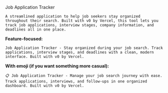 Job Application Tracker
```
A streamlined application to help job seekers stay organized throughout their search. Built with v0 by Vercel, this tool lets you track job applications, interview stages, company information, and deadlines all in one place.
```

**Feature-focused:**
```
Job Application Tracker - Stay organized during your job search. Track applications, interview stages, and deadlines with a clean, modern interface. Built with v0 by Vercel.
```

**With emoji (if you want something more casual):**
```
📋 Job Application Tracker - Manage your job search journey with ease. Track applications, interviews, and follow-ups in one organized dashboard. Built with v0 by Vercel.
